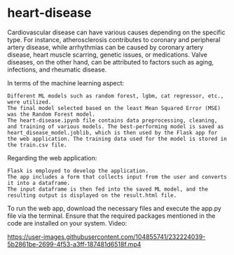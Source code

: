 # heart-disease

Cardiovascular disease can have various causes depending on the specific type. For instance, atherosclerosis contributes to coronary and peripheral artery disease, while arrhythmias can be caused by coronary artery disease, heart muscle scarring, genetic issues, or medications. Valve diseases, on the other hand, can be attributed to factors such as aging, infections, and rheumatic disease.

In terms of the machine learning aspect:

    Different ML models such as random forest, lgbm, cat regressor, etc., were utilized.
    The final model selected based on the least Mean Squared Error (MSE) was the Random Forest model.
    The heart-disease.ipynb file contains data preprocessing, cleaning, and training of various models. The best-performing model is saved as heart_disease_model.joblib, which is then used by the Flask app for the web application. The training data used for the model is stored in the train.csv file.

Regarding the web application:

    Flask is employed to develop the application.
    The app includes a form that collects input from the user and converts it into a dataframe.
    The input dataframe is then fed into the saved ML model, and the resulting output is displayed on the result.html file.

To run the web app, download the necessary files and execute the app.py file via the terminal. Ensure that the required packages mentioned in the code are installed on your system.
Video:

https://user-images.githubusercontent.com/104855741/232224039-5b2861be-2699-4f53-a3ff-187481d6518f.mp4

